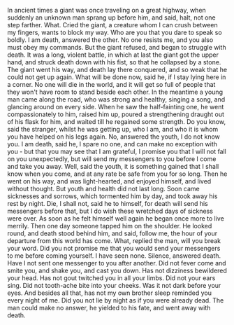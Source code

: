 In ancient times a giant was once traveling on a great highway,
when suddenly an unknown man sprang up before him, and said,
halt, not one step farther. What. Cried the giant, a creature
whom I can crush between my fingers, wants to block my way. Who
are you that you dare to speak so boldly. I am death, answered
the other. No one resists me, and you also must obey my commands.
But the giant refused, and began to struggle with death. It was
a long, violent battle, in which at last the giant got
the upper hand, and struck death down with his fist, so that he
collapsed by a stone. The giant went his way, and death lay there
conquered, and so weak that he could not get up again. What will
be done now, said he, if I stay lying here in a corner. No one
will die in the world, and it will get so full of people that they
won't have room to stand beside each other. In the meantime a
young man came along the road, who was strong and healthy,
singing a song, and glancing around on every side. When he saw
the half-fainting one, he went compassionately to him, raised him
up, poured a strengthening draught out of his flask for him, and
waited till he regained some strength. Do you know, said the
stranger, whilst he was getting up, who I am, and who it is whom
you have helped on his legs again. No, answered the youth, I do
not know you. I am death, said he, I spare no one, and can make
no exception with you - but that you may see that I am grateful,
I promise you that I will not fall on you unexpectedly, but will
send my messengers to you before I come and take you away. Well,
said the youth, it is something gained that I shall know when
you come, and at any rate be safe from you for so long. Then he
went on his way, and was light-hearted, and enjoyed himself,
and lived
without thought. But youth and health did not last long. Soon
came sicknesses and sorrows, which tormented him by day, and took
away his rest by night. Die, I shall not, said he to himself, for
death will send his messengers before that, but I do wish these
wretched days of sickness were over. As soon as he felt
himself well again he began once more to live merrily. Then one
day someone tapped him on the shoulder. He looked round, and
death stood behind him, and said, follow me, the hour of your
departure from this world has come. What, replied the man, will
you break your word. Did you not promise me that you would send
your messengers to me before coming yourself. I have seen none.
Silence, answered death. Have I not sent one messenger to you
after another. Did not fever come and smite you, and shake you,
and cast you down. Has not dizziness bewildered your head. Has
not gout twitched you in all your limbs. Did not your ears sing.
Did not tooth-ache bite into your cheeks. Was it not dark before
your eyes. And besides all that, has not my own brother sleep
reminded you every night of me. Did you not lie by night as if
you were already dead. The man could make no answer, he yielded
to his fate, and went away with death.
